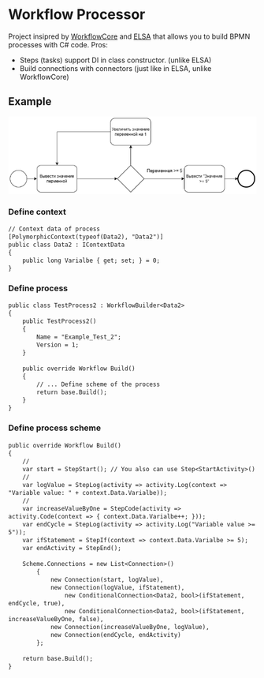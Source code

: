 # Workflow Processor

Project insipred by [WorkflowCore](https://github.com/danielgerlag/workflow-core) and [ELSA](https://github.com/elsa-workflows/elsa-core) that allows you to build BPMN processes with C# code. 
Pros:
 * Steps (tasks) support DI in class constructor. (unlike ELSA)
 * Build connections with connectors (just like in ELSA, unlike WorkflowCore)

## Example
![Visualization](images/workflow_example.drawio.png)
### Define context
```
// Context data of process
[PolymorphicContext(typeof(Data2), "Data2")]
public class Data2 : IContextData
{
    public long Varialbe { get; set; } = 0;
}
```
### Define process
```
public class TestProcess2 : WorkflowBuilder<Data2>
{
    public TestProcess2()
    {
        Name = "Example_Test_2";
        Version = 1;
    }

    public override Workflow Build()
    {
        // ... Define scheme of the process
        return base.Build();
    }
}
```


### Define process scheme
```
public override Workflow Build()
{
    //
    var start = StepStart(); // You also can use Step<StartActivity>()
    //
    var logValue = StepLog(activity => activity.Log(context => "Variable value: " + context.Data.Varialbe));
    //
    var increaseValueByOne = StepCode(activity => activity.Code(context => { context.Data.Varialbe++; }));
    var endCycle = StepLog(activity => activity.Log("Variable value >= 5"));
    var ifStatement = StepIf(context => context.Data.Varialbe >= 5);
    var endActivity = StepEnd();

    Scheme.Connections = new List<Connection>()
        {
            new Connection(start, logValue),
            new Connection(logValue, ifStatement),
                new ConditionalConnection<Data2, bool>(ifStatement, endCycle, true),
                new ConditionalConnection<Data2, bool>(ifStatement, increaseValueByOne, false),
            new Connection(increaseValueByOne, logValue),
            new Connection(endCycle, endActivity)
        };

    return base.Build();
}
```